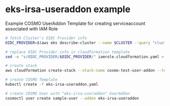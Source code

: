 # eks-irsa-useraddon example

Example COSMO UserAddon Template for creating serviceaccount associated with IAM Role

```sh
# fetch Cluster's OIDC Provider info
OIDC_PROVIDER=$(aws eks describe-cluster --name $CLUSTER --query "cluster.identity.oidc.issuer" --output text | sed -e "s/^https:\/\///")

# replace OIDC Provider info in cloudformation template
sed -e "s/OIDC_PROVIDER/$OIDC_PROVIDER/" iamrole.cloudformation.yaml > iamrole.cloudformation.yaml.tmp

# create stack
aws cloudformation create-stack --stack-name cosmo-test-user-addon --template-body file://iamrole.cloudformation.yaml.tmp --capabilities CAPABILITY_NAMED_IAM

# create COSMO Template
kubectl create -f eks-irsa-useraddon.yaml

# create COSMO User with "eks-irsa-useraddon" UserAddon
cosmoctl user create sample-user --addon eks-irsa-useraddon
```
